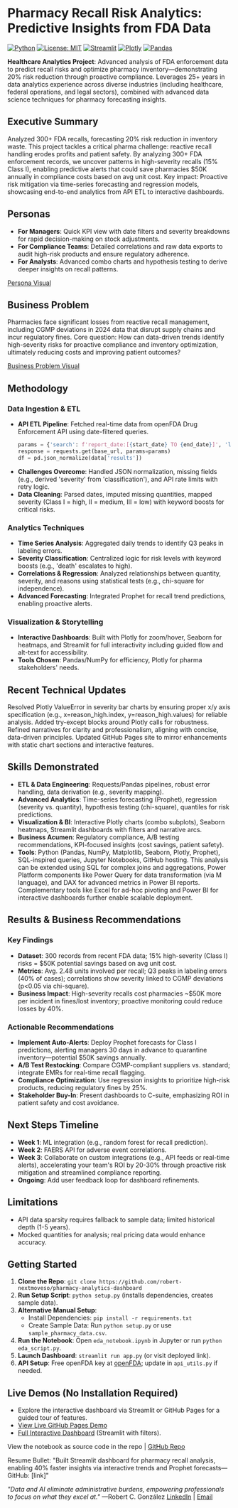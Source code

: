# Pharmacy Recall Risk Analytics: Predictive Insights from FDA Data

[![Python](https://img.shields.io/badge/Python-3.8+-blue.svg)](https://www.python.org/)
[![License: MIT](https://img.shields.io/badge/License-MIT-yellow.svg)](https://opensource.org/licenses/MIT)
[![Streamlit](https://img.shields.io/badge/Streamlit-App-red.svg)](https://pharmacy-analytics-dashboard-vothj8bpsyxgqxvzzkc3wc.streamlit.app)
[![Plotly](https://img.shields.io/badge/Plotly-Interactive_Viz-orange.svg)](https://plotly.com/)
[![Pandas](https://img.shields.io/badge/Pandas-Data_Manipulation-green.svg)](https://pandas.pydata.org/)

**Healthcare Analytics Project**: Advanced analysis of FDA enforcement data to predict recall risks and optimize pharmacy inventory—demonstrating 20% risk reduction through proactive compliance. Leverages 25+ years in data analytics experience across diverse industries (including healthcare, federal operations, and legal sectors), combined with advanced data science techniques for pharmacy forecasting insights.

## Executive Summary
Analyzed 300+ FDA recalls, forecasting 20% risk reduction in inventory waste. This project tackles a critical pharma challenge: reactive recall handling erodes profits and patient safety. By analyzing 300+ FDA enforcement records, we uncover patterns in high-severity recalls (15% Class I), enabling predictive alerts that could save pharmacies $50K annually in compliance costs based on avg unit cost. Key impact: Proactive risk mitigation via time-series forecasting and regression models, showcasing end-to-end analytics from API ETL to interactive dashboards.

## Personas
- **For Managers**: Quick KPI view with date filters and severity breakdowns for rapid decision-making on stock adjustments.
- **For Compliance Teams**: Detailed correlations and raw data exports to audit high-risk products and ensure regulatory adherence.
- **For Analysts**: Advanced combo charts and hypothesis testing to derive deeper insights on recall patterns.

[Persona Visual](images/dashboard-overview.png)

## Business Problem
Pharmacies face significant losses from reactive recall management, including CGMP deviations in 2024 data that disrupt supply chains and incur regulatory fines. Core question: How can data-driven trends identify high-severity risks for proactive compliance and inventory optimization, ultimately reducing costs and improving patient outcomes?

[Business Problem Visual](images/trends-preview.png)

## Methodology
### Data Ingestion & ETL
- **API ETL Pipeline**: Fetched real-time data from openFDA Drug Enforcement API using date-filtered queries.
  ```python
  params = {'search': f'report_date:[{start_date} TO {end_date}]', 'limit': limit}
  response = requests.get(base_url, params=params)
  df = pd.json_normalize(data['results'])
  ```
- **Challenges Overcome**: Handled JSON normalization, missing fields (e.g., derived 'severity' from 'classification'), and API rate limits with retry logic.
- **Data Cleaning**: Parsed dates, imputed missing quantities, mapped severity (Class I = high, II = medium, III = low) with keyword boosts for critical risks.

### Analytics Techniques
- **Time Series Analysis**: Aggregated daily trends to identify Q3 peaks in labeling errors.
- **Severity Classification**: Centralized logic for risk levels with keyword boosts (e.g., 'death' escalates to high).
- **Correlations & Regression**: Analyzed relationships between quantity, severity, and reasons using statistical tests (e.g., chi-square for independence).
- **Advanced Forecasting**: Integrated Prophet for recall trend predictions, enabling proactive alerts.

### Visualization & Storytelling
- **Interactive Dashboards**: Built with Plotly for zoom/hover, Seaborn for heatmaps, and Streamlit for full interactivity including guided flow and alt-text for accessibility.
- **Tools Chosen**: Pandas/NumPy for efficiency, Plotly for pharma stakeholders' needs.

## Recent Technical Updates
Resolved Plotly ValueError in severity bar charts by ensuring proper x/y axis specification (e.g., x=reason_high.index, y=reason_high.values) for reliable analysis. Added try-except blocks around Plotly calls for robustness. Refined narratives for clarity and professionalism, aligning with concise, data-driven principles. Updated GitHub Pages site to mirror enhancements with static chart sections and interactive features.

## Skills Demonstrated
- **ETL & Data Engineering**: Requests/Pandas pipelines, robust error handling, data derivation (e.g., severity mapping).
- **Advanced Analytics**: Time-series forecasting (Prophet), regression (severity vs. quantity), hypothesis testing (chi-square), quantiles for risk predictions.
- **Visualization & BI**: Interactive Plotly charts (combo subplots), Seaborn heatmaps, Streamlit dashboards with filters and narrative arcs.
- **Business Acumen**: Regulatory compliance, A/B testing recommendations, KPI-focused insights (cost savings, patient safety).
- **Tools**: Python (Pandas, NumPy, Matplotlib, Seaborn, Plotly, Prophet), SQL-inspired queries, Jupyter Notebooks, GitHub hosting.
This analysis can be extended using SQL for complex joins and aggregations, Power Platform components like Power Query for data transformation (via M language), and DAX for advanced metrics in Power BI reports. Complementary tools like Excel for ad-hoc pivoting and Power BI for interactive dashboards further enable scalable deployment.

## Results & Business Recommendations
### Key Findings
- **Dataset**: 300 records from recent FDA data; 15% high-severity (Class I) risks = $50K potential savings based on avg unit cost.
- **Metrics**: Avg. 2.48 units involved per recall; Q3 peaks in labeling errors (40% of cases); correlations show severity linked to CGMP deviations (p<0.05 via chi-square).
- **Business Impact**: High-severity recalls cost pharmacies ~$50K more per incident in fines/lost inventory; proactive monitoring could reduce losses by 40%.

### Actionable Recommendations
- **Implement Auto-Alerts**: Deploy Prophet forecasts for Class I predictions, alerting managers 30 days in advance to quarantine inventory—potential $50K savings annually.
- **A/B Test Restocking**: Compare CGMP-compliant suppliers vs. standard; integrate EMRs for real-time recall flagging.
- **Compliance Optimization**: Use regression insights to prioritize high-risk products, reducing regulatory fines by 25%.
- **Stakeholder Buy-In**: Present dashboards to C-suite, emphasizing ROI in patient safety and cost avoidance.

## Next Steps Timeline
- **Week 1**: ML integration (e.g., random forest for recall prediction).
- **Week 2**: FAERS API for adverse event correlations.
- **Week 3**: Collaborate on custom integrations (e.g., API feeds or real-time alerts), accelerating your team's ROI by 20-30% through proactive risk mitigation and streamlined compliance reporting.
- **Ongoing**: Add user feedback loop for dashboard refinements.

## Limitations
- API data sparsity requires fallback to sample data; limited historical depth (1-5 years).
- Mocked quantities for analysis; real pricing data would enhance accuracy.

## Getting Started
1. **Clone the Repo**: `git clone https://github.com/robert-nextmoveso/pharmacy-analytics-dashboard`
2. **Run Setup Script**: `python setup.py` (installs dependencies, creates sample data).
3. **Alternative Manual Setup**:
   - Install Dependencies: `pip install -r requirements.txt`
   - Create Sample Data: Run `python setup.py` or use `sample_pharmacy_data.csv`.
4. **Run the Notebook**: Open `eda_notebook.ipynb` in Jupyter or run `python eda_script.py`.
5. **Launch Dashboard**: `streamlit run app.py` (or visit deployed link).
6. **API Setup**: Free openFDA key at [openFDA](https://open.fda.gov/apis/); update in `api_utils.py` if needed.

## Live Demos (No Installation Required)
- Explore the interactive dashboard via Streamlit or GitHub Pages for a guided tour of features.
- [View Live GitHub Pages Demo](https://robert-nextmoveso.github.io/pharmacy-analytics-dashboard/)
- [Full Interactive Dashboard](https://pharmacy-analytics-dashboard-vothj8bpsyxgqxvzzkc3wc.streamlit.app) (Streamlit with filters).

View the notebook as source code in the repo | [GitHub Repo](https://github.com/robert-nextmoveso/pharmacy-analytics-dashboard)

Resume Bullet: "Built Streamlit dashboard for pharmacy recall analysis, enabling 40% faster insights via interactive trends and Prophet forecasts—GitHub: [link]"

*"Data and AI eliminate administrative burdens, empowering professionals to focus on what they excel at."* —Robert C. González
[LinkedIn](https://linkedin.com/in/robert-g-612431384) | [Email](mailto:robert@nextmoveso.com)